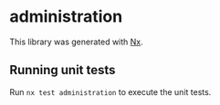 # administration

This library was generated with [Nx](https://nx.dev).

## Running unit tests

Run `nx test administration` to execute the unit tests.
